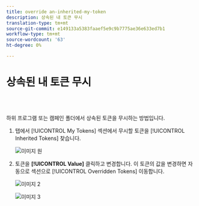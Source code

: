```yaml
---
title: override an-inherited-my-token
description: 상속된 내 토큰 무시
translation-type: tm+mt
source-git-commit: e149133a5383faaef5e9c9b7775ae36e633ed7b1
workflow-type: tm+mt
source-wordcount: '63'
ht-degree: 0%

---
```



# 상속된 내 토큰 무시

<br> 

하위 프로그램 또는 캠페인 폴더에서 상속된 토큰을 무시하는 방법입니다.

1. 탭에서 [!UICONTROL My Tokens] 섹션에서 무시할 토큰을 [!UICONTROL Inherited Tokens] 찾습니다.

   ![이미지 원](/help/sky/assets/my-tokens/override-an-inherited-my-token/override-an-inherited-my-token-1.png)

1. 토큰을 **[!UICONTROL Value]** 클릭하고 변경합니다. 이 토큰의 값을 변경하면 자동으로 섹션으로 [!UICONTROL Overridden Tokens] 이동합니다.

   ![이미지 2](/help/sky/assets/my-tokens/override-an-inherited-my-token/override-an-inherited-my-token-2.png)

   ![이미지 3](/help/sky/assets/my-tokens/override-an-inherited-my-token/override-an-inherited-my-token-3.png)